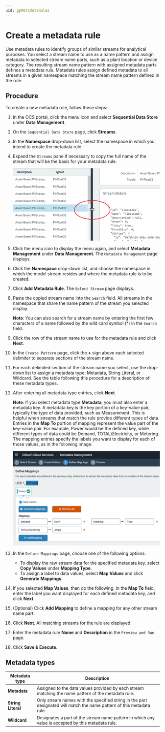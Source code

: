 ```yaml
---
uid: gpMetadataRules
---
```


# Create a metadata rule

Use metadata rules to identify groups of similar streams for analytical purposes. You select a stream name to use as a name pattern and assign metadata to selected stream name parts, such as a plant location or device category. The resulting stream name pattern with assigned metadata parts defines a metadata rule. Metadata rules assign defined metadata to all streams in a given namespace matching the stream name pattern defined in the rule.  

## Procedure

To create a new metadata rule, follow these steps:

1. In the OCS portal, click the menu icon and select **Sequential Data Store** under **Data Management**. 
2. On the `Sequential Data Store` page, click **Streams**.
3. In the **Namespace** drop-down list, select the namespace in which you intend to create the metadata rule.
4. Expand the `Streams` pane if necessary to copy the full name of the stream that will be the basis for your metadata rule.

    ![ ](../../images/expand-pane.png)

5. Click the menu icon to display the menu again, and select **Metadata Management** under **Data Management**. The `Metadata Management` page displays.
6. Click the **Namespace** drop-down list, and choose the namespace in which the model stream resides and where the metadata rule is to be created.
7. Click **Add Metadata Rule**. The `Select Stream` page displays.
8. Paste the copied stream name into the `Search` field. All streams in the namespace that share the name pattern of the stream you selected display.

    **Note**: You can also search for a stream name by entering the first few characters of a name followed by the wild card symbol (*) in the `Search` field.
   
9. Click the row of the stream name to use for the metadata rule and click **Next**.
10. In the `Create Pattern` page, click the **+** sign above each selected delimiter to separate sections of the stream name.
11. For each delimited section of the stream name you select, use the drop-down list to assign a metadata type: Metadata, String Literal, or Wildcard. See the table following this procedure for a description of these metadata types. 
12. After entering all metadata type entries, click **Next**.

    **Note**: If you select metadata type **Metadata**, you must also enter a metadata key. A metadata key is the key portion of a key-value pair, typically the type of data provided, such as Measurement. This is helpful when streams that match the rule provide different types of data. Entries in the **Map To** portion of mapping represent the value part of the key-value pair. For example, Power would be the defined key, while different types of data could be Demand, TOTAL/Electricity, or Metering. The mapping entries specify the labels you want to display for each of those values, as in the following image:
    
    ![ ](../../images/define-mappings.png)

13. In the `Define Mappings` page, choose one of the following options:
     - To display the raw stream data for the specified metadata key, select **Copy Values** under **Mapping Type**.
     - To assign a label to data values, select **Map Values** and click **Generate Mappings**.
14. If you selected **Map Values**, then do the following: In the **Map To** field, enter the label you want displayed for each defined metadata key, and click **Next**.
15. (Optional) Click **Add Mapping** to define a mapping for any other stream name part.
16. Click **Next**. All matching streams for the rule are displayed.
17. Enter the metadata rule **Name** and **Description** in the `Preview and Run` page.
18. Click **Save & Execute**.

## Metadata types

| Metadata type                       | Description                                        |
|---------------------------------|------------------------------------------------------------|
| **Metadata**     | Assigned to the data values provided by each stream matching the name pattern of the metadata rule. |
| **String Literal**      | Only stream names with the specified string in the part designated will match the name pattern of this metadata rule. |
| **Wildcard**       | Designates a part of the stream name pattern in which any value is accepted by this metadata rule. |
